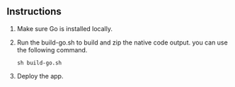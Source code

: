 ## Instructions

1. Make sure Go is installed locally.
2. Run the build-go.sh to build and zip the native code output. you can use the following command.

    ```
    sh build-go.sh
    ```
3. Deploy the app.
